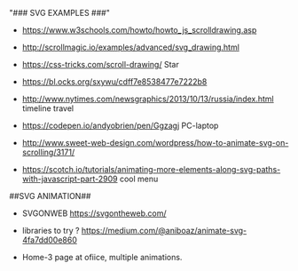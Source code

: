 "### SVG EXAMPLES ###" 

- https://www.w3schools.com/howto/howto_js_scrolldrawing.asp
- http://scrollmagic.io/examples/advanced/svg_drawing.html
- https://css-tricks.com/scroll-drawing/ Star
- https://bl.ocks.org/sxywu/cdff7e8538477e7222b8
- http://www.nytimes.com/newsgraphics/2013/10/13/russia/index.html timeline travel
- https://codepen.io/andyobrien/pen/Ggzagj PC-laptop

- http://www.sweet-web-design.com/wordpress/how-to-animate-svg-on-scrolling/3171/
- https://scotch.io/tutorials/animating-more-elements-along-svg-paths-with-javascript-part-2909 cool menu

##SVG ANIMATION##
 
- SVGONWEB https://svgontheweb.com/
- libraries to try ? https://medium.com/@aniboaz/animate-svg-4fa7dd00e860

- Home-3 page at ofiice, multiple animations.
